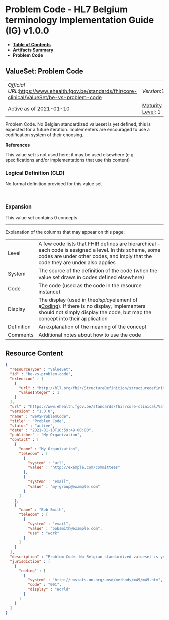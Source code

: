 # Problem Code - HL7 Belgium terminology Implementation Guide (IG) v1.0.0

* [**Table of Contents**](toc.md)
* [**Artifacts Summary**](artifacts.md)
* **Problem Code**

## ValueSet: Problem Code 

| | | |
| :--- | :--- | :--- |
| *Official URL*:https://www.ehealth.fgov.be/standards/fhir/core-clinical/ValueSet/be-vs-problem-code | *Version*:1.0.0 | |
| Active as of 2021-01-10 | [Maturity Level](http://hl7.org/fhir/versions.html#maturity): 1 | *Computable Name*:BeVSProblemCode |

 
Problem Code. No Belgian standardized valueset is yet defined, this is expected for a future iteration. Implementers are encouraged to use a codification system of their choosing. 

 **References** 

This value set is not used here; it may be used elsewhere (e.g. specifications and/or implementations that use this content)

### Logical Definition (CLD)

No formal definition provided for this value set

 

### Expansion

This value set contains 0 concepts

-------

 Explanation of the columns that may appear on this page: 

| | |
| :--- | :--- |
| Level | A few code lists that FHIR defines are hierarchical - each code is assigned a level. In this scheme, some codes are under other codes, and imply that the code they are under also applies |
| System | The source of the definition of the code (when the value set draws in codes defined elsewhere) |
| Code | The code (used as the code in the resource instance) |
| Display | The display (used in the*display*element of a[Coding](http://hl7.org/fhir/R4/datatypes.html#Coding)). If there is no display, implementers should not simply display the code, but map the concept into their application |
| Definition | An explanation of the meaning of the concept |
| Comments | Additional notes about how to use the code |



## Resource Content

```json
{
  "resourceType" : "ValueSet",
  "id" : "be-vs-problem-code",
  "extension" : [
    {
      "url" : "http://hl7.org/fhir/StructureDefinition/structuredefinition-fmm",
      "valueInteger" : 1
    }
  ],
  "url" : "https://www.ehealth.fgov.be/standards/fhir/core-clinical/ValueSet/be-vs-problem-code",
  "version" : "1.0.0",
  "name" : "BeVSProblemCode",
  "title" : "Problem Code",
  "status" : "active",
  "date" : "2021-01-10T10:59:49+00:00",
  "publisher" : "My Organization",
  "contact" : [
    {
      "name" : "My Organization",
      "telecom" : [
        {
          "system" : "url",
          "value" : "http://example.com/committees"
        },
        {
          "system" : "email",
          "value" : "my-group@example.com"
        }
      ]
    },
    {
      "name" : "Bob Smith",
      "telecom" : [
        {
          "system" : "email",
          "value" : "bobsmith@example.com",
          "use" : "work"
        }
      ]
    }
  ],
  "description" : "Problem Code. No Belgian standardized valueset is yet defined, this is expected   for a future iteration. Implementers are encouraged to use a codification system of their choosing.",
  "jurisdiction" : [
    {
      "coding" : [
        {
          "system" : "http://unstats.un.org/unsd/methods/m49/m49.htm",
          "code" : "001",
          "display" : "World"
        }
      ]
    }
  ]
}

```
